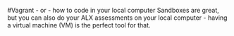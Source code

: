 #Vagrant - or - how to code in your local computer
  Sandboxes are great, but you can also do your ALX assessments on your local computer - having a virtual machine (VM) is the perfect tool for that.
